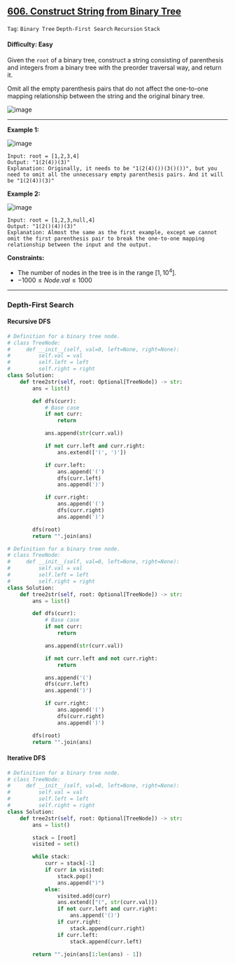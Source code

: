 ## [606. Construct String from Binary Tree](https://leetcode.com/problems/construct-string-from-binary-tree)

```Tag```: ```Binary Tree``` ```Depth-First Search``` ```Recursion``` ```Stack```

#### Difficulty: Easy

Given the ```root``` of a binary tree, construct a string consisting of parenthesis and integers from a binary tree with the preorder traversal way, and return it.

Omit all the empty parenthesis pairs that do not affect the one-to-one mapping relationship between the string and the original binary tree.

![image](https://github.com/quananhle/Python/assets/35042430/6636c295-abf1-4f6d-95f0-507ee9c3f5dd)

---

__Example 1:__

![image](https://assets.leetcode.com/uploads/2021/05/03/cons1-tree.jpg)
```
Input: root = [1,2,3,4]
Output: "1(2(4))(3)"
Explanation: Originally, it needs to be "1(2(4)())(3()())", but you need to omit all the unnecessary empty parenthesis pairs. And it will be "1(2(4))(3)"
```

__Example 2:__

![image](https://assets.leetcode.com/uploads/2021/05/03/cons2-tree.jpg)
```
Input: root = [1,2,3,null,4]
Output: "1(2()(4))(3)"
Explanation: Almost the same as the first example, except we cannot omit the first parenthesis pair to break the one-to-one mapping relationship between the input and the output.
```

__Constraints:__

- The number of nodes in the tree is in the range $[1, 10^4]$.
- $-1000 \le Node.val \le 1000$

---

### Depth-First Search

#### Recursive DFS

```Python
# Definition for a binary tree node.
# class TreeNode:
#     def __init__(self, val=0, left=None, right=None):
#         self.val = val
#         self.left = left
#         self.right = right
class Solution:
    def tree2str(self, root: Optional[TreeNode]) -> str:
        ans = list()

        def dfs(curr):
            # Base case
            if not curr:
                return

            ans.append(str(curr.val))

            if not curr.left and curr.right:
                ans.extend(['(', ')'])

            if curr.left:
                ans.append('(')
                dfs(curr.left)
                ans.append(')')

            if curr.right:
                ans.append('(')
                dfs(curr.right)
                ans.append(')')

        dfs(root)
        return "".join(ans)
```

```Python
# Definition for a binary tree node.
# class TreeNode:
#     def __init__(self, val=0, left=None, right=None):
#         self.val = val
#         self.left = left
#         self.right = right
class Solution:
    def tree2str(self, root: Optional[TreeNode]) -> str:
        ans = list()

        def dfs(curr):
            # Base case
            if not curr:
                return

            ans.append(str(curr.val))

            if not curr.left and not curr.right:
                return

            ans.append('(')
            dfs(curr.left)
            ans.append(')')

            if curr.right:
                ans.append('(')
                dfs(curr.right)
                ans.append(')')

        dfs(root)
        return "".join(ans)
```

#### Iterative DFS

```Python
# Definition for a binary tree node.
# class TreeNode:
#     def __init__(self, val=0, left=None, right=None):
#         self.val = val
#         self.left = left
#         self.right = right
class Solution:
    def tree2str(self, root: Optional[TreeNode]) -> str:
        ans = list()

        stack = [root]
        visited = set()

        while stack:
            curr = stack[-1]
            if curr in visited:
                stack.pop()
                ans.append(")")
            else:
                visited.add(curr)
                ans.extend(["(", str(curr.val)])
                if not curr.left and curr.right:
                    ans.append('()')
                if curr.right:
                    stack.append(curr.right)
                if curr.left:
                    stack.append(curr.left)

        return "".join(ans[1:len(ans) - 1])
```

